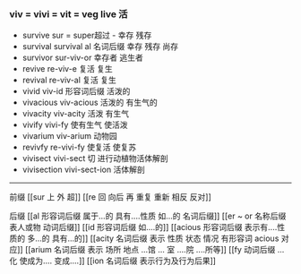 ### viv = vivi = vit = veg  live 活

- survive   sur = super超过 - 幸存 残存
- survival survival  al 名词后缀  幸存 残存 尚存
- survivor sur-viv-or 幸存者 逃生者
- revive re-viv-e 复活 复生
- revival re-viv-al 复活 复生
- vivid viv-id 形容词后缀 活泼的
- vivacious viv-acious 活泼的 有生气的
- vivacity viv-acity 活泼 有生气
- vivify vivi-fy 使有生气 使活泼
- vivarium viv-arium 动物园
- revivfy re-vivi-fy 使复活 使复苏
- vivisect vivi-sect 切 进行动植物活体解剖
- vivisection vivi-sect-ion 活体解剖

---
前缀
[[sur 上 外 超]]
[[re  回 向后  再 重复 重新 相反 反对]]

后缀
[[al 形容词后缀   属于...的  具有....性质  如...的   名词后缀]]
[[er  ~ or 名称后缀表人或物 动词后缀]]
[[id 形容词后缀 如....的]]
[[acious 形容词后缀 表示有....性质的  多...的 具有...的]]
[[acity  名词后缀 表示 性质 状态 情况 有形容词 acious 对应]]
[[arium  名词后缀 表示 场所 地点 ...馆   ... 室  ....院 ....所等]]
[[fy 动词后缀  ...化  使成为.... 变成....]]
[[ion  名词后缀 表示行为及行为后果]]